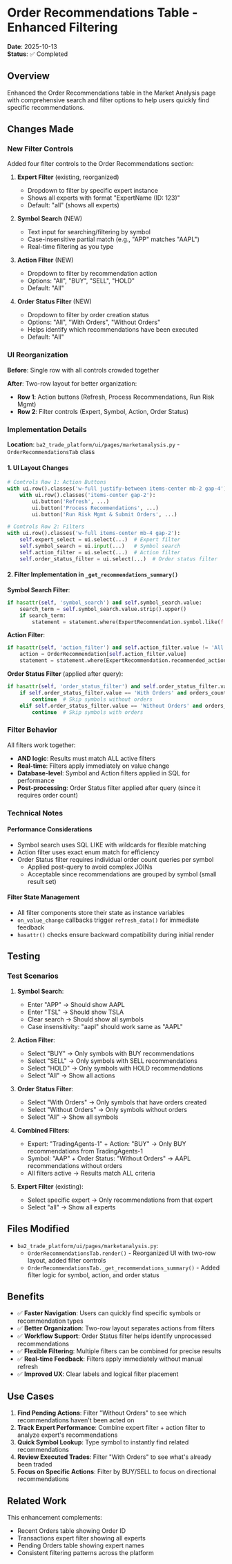 # Order Recommendations Table - Enhanced Filtering

**Date**: 2025-10-13  
**Status**: ✅ Completed

## Overview
Enhanced the Order Recommendations table in the Market Analysis page with comprehensive search and filter options to help users quickly find specific recommendations.

## Changes Made

### New Filter Controls

Added four filter controls to the Order Recommendations section:

1. **Expert Filter** (existing, reorganized)
   - Dropdown to filter by specific expert instance
   - Shows all experts with format "ExpertName (ID: 123)"
   - Default: "all" (shows all experts)

2. **Symbol Search** (NEW)
   - Text input for searching/filtering by symbol
   - Case-insensitive partial match (e.g., "APP" matches "AAPL")
   - Real-time filtering as you type

3. **Action Filter** (NEW)
   - Dropdown to filter by recommendation action
   - Options: "All", "BUY", "SELL", "HOLD"
   - Default: "All"

4. **Order Status Filter** (NEW)
   - Dropdown to filter by order creation status
   - Options: "All", "With Orders", "Without Orders"
   - Helps identify which recommendations have been executed
   - Default: "All"

### UI Reorganization

**Before**: Single row with all controls crowded together

**After**: Two-row layout for better organization:
- **Row 1**: Action buttons (Refresh, Process Recommendations, Run Risk Mgmt)
- **Row 2**: Filter controls (Expert, Symbol, Action, Order Status)

### Implementation Details

**Location**: `ba2_trade_platform/ui/pages/marketanalysis.py` - `OrderRecommendationsTab` class

#### 1. UI Layout Changes

```python
# Controls Row 1: Action Buttons
with ui.row().classes('w-full justify-between items-center mb-2 gap-4'):
    with ui.row().classes('items-center gap-2'):
        ui.button('Refresh', ...)
        ui.button('Process Recommendations', ...)
        ui.button('Run Risk Mgmt & Submit Orders', ...)

# Controls Row 2: Filters
with ui.row().classes('w-full items-center mb-4 gap-2'):
    self.expert_select = ui.select(...)  # Expert filter
    self.symbol_search = ui.input(...)   # Symbol search
    self.action_filter = ui.select(...)  # Action filter
    self.order_status_filter = ui.select(...)  # Order status filter
```

#### 2. Filter Implementation in `_get_recommendations_summary()`

**Symbol Search Filter**:
```python
if hasattr(self, 'symbol_search') and self.symbol_search.value:
    search_term = self.symbol_search.value.strip().upper()
    if search_term:
        statement = statement.where(ExpertRecommendation.symbol.like(f'%{search_term}%'))
```

**Action Filter**:
```python
if hasattr(self, 'action_filter') and self.action_filter.value != 'All':
    action = OrderRecommendation[self.action_filter.value]
    statement = statement.where(ExpertRecommendation.recommended_action == action)
```

**Order Status Filter** (applied after query):
```python
if hasattr(self, 'order_status_filter') and self.order_status_filter.value != 'All':
    if self.order_status_filter.value == 'With Orders' and orders_count == 0:
        continue  # Skip symbols without orders
    elif self.order_status_filter.value == 'Without Orders' and orders_count > 0:
        continue  # Skip symbols with orders
```

### Filter Behavior

All filters work together:
- **AND logic**: Results must match ALL active filters
- **Real-time**: Filters apply immediately on value change
- **Database-level**: Symbol and Action filters applied in SQL for performance
- **Post-processing**: Order Status filter applied after query (since it requires order count)

### Technical Notes

#### Performance Considerations
- Symbol search uses SQL LIKE with wildcards for flexible matching
- Action filter uses exact enum match for efficiency
- Order Status filter requires individual order count queries per symbol
  - Applied post-query to avoid complex JOINs
  - Acceptable since recommendations are grouped by symbol (small result set)

#### Filter State Management
- All filter components store their state as instance variables
- `on_value_change` callbacks trigger `refresh_data()` for immediate feedback
- `hasattr()` checks ensure backward compatibility during initial render

## Testing

### Test Scenarios

1. **Symbol Search**:
   - Enter "APP" → Should show AAPL
   - Enter "TSL" → Should show TSLA
   - Clear search → Should show all symbols
   - Case insensitivity: "aapl" should work same as "AAPL"

2. **Action Filter**:
   - Select "BUY" → Only symbols with BUY recommendations
   - Select "SELL" → Only symbols with SELL recommendations
   - Select "HOLD" → Only symbols with HOLD recommendations
   - Select "All" → Show all actions

3. **Order Status Filter**:
   - Select "With Orders" → Only symbols that have orders created
   - Select "Without Orders" → Only symbols without orders
   - Select "All" → Show all symbols

4. **Combined Filters**:
   - Expert: "TradingAgents-1" + Action: "BUY" → Only BUY recommendations from TradingAgents-1
   - Symbol: "AAP" + Order Status: "Without Orders" → AAPL recommendations without orders
   - All filters active → Results match ALL criteria

5. **Expert Filter** (existing):
   - Select specific expert → Only recommendations from that expert
   - Select "all" → Show all experts

## Files Modified

- `ba2_trade_platform/ui/pages/marketanalysis.py`:
  - `OrderRecommendationsTab.render()` - Reorganized UI with two-row layout, added filter controls
  - `OrderRecommendationsTab._get_recommendations_summary()` - Added filter logic for symbol, action, and order status

## Benefits

- ✅ **Faster Navigation**: Users can quickly find specific symbols or recommendation types
- ✅ **Better Organization**: Two-row layout separates actions from filters
- ✅ **Workflow Support**: Order Status filter helps identify unprocessed recommendations
- ✅ **Flexible Filtering**: Multiple filters can be combined for precise results
- ✅ **Real-time Feedback**: Filters apply immediately without manual refresh
- ✅ **Improved UX**: Clear labels and logical filter placement

## Use Cases

1. **Find Pending Actions**: Filter "Without Orders" to see which recommendations haven't been acted on
2. **Track Expert Performance**: Combine expert filter + action filter to analyze expert's recommendations
3. **Quick Symbol Lookup**: Type symbol to instantly find related recommendations
4. **Review Executed Trades**: Filter "With Orders" to see what's already been traded
5. **Focus on Specific Actions**: Filter by BUY/SELL to focus on directional recommendations

## Related Work

This enhancement complements:
- Recent Orders table showing Order ID
- Transactions expert filter showing all experts
- Pending Orders table showing expert names
- Consistent filtering patterns across the platform
